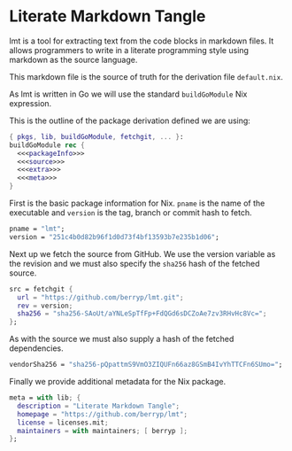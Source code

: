 # Literate Markdown Tangle

lmt is a tool for extracting text from the code blocks in markdown files. It allows programmers to write in a literate programming style using markdown as the source language.

This markdown file is the source of truth for the derivation file `default.nix`.

As lmt is written in Go we will use the standard `buildGoModule` Nix expression.

This is the outline of the package derivation defined we are using:

```nix default.nix
{ pkgs, lib, buildGoModule, fetchgit, ... }:
buildGoModule rec {
  <<<packageInfo>>>
  <<<source>>>
  <<<extra>>>
  <<<meta>>>
}
```

First is the basic package information for Nix. `pname` is the name of the executable
and `version` is the tag, branch or commit hash to fetch.

```nix "packageInfo"+=
pname = "lmt";
version = "251c4b0d82b96f1d0d73f4bf13593b7e235b1d06";
```

Next up we fetch the source from GitHub. We use the version variable as the revision
and we must also specify the `sha256` hash of the fetched source.

```nix "source"+=
src = fetchgit {
  url = "https://github.com/berryp/lmt.git";
  rev = version;
  sha256 = "sha256-SAoUt/aYNLeSpTfFp+FdQGd6sDCZoAe7zv3RHvHc8Vc=";
};
```

As with the source we must also supply a hash of the fetched dependencies.

```nix "extra"+=
vendorSha256 = "sha256-pQpattmS9VmO3ZIQUFn66az8GSmB4IvYhTTCFn6SUmo=";
```

Finally we provide additional metadata for the Nix package.

```nix "meta"+=
meta = with lib; {
  description = "Literate Markdown Tangle";
  homepage = "https://github.com/berryp/lmt";
  license = licenses.mit;
  maintainers = with maintainers; [ berryp ];
};
```